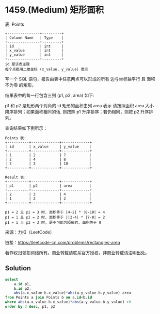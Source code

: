 # 1459.(Medium) 矩形面积

表: Points
```
+---------------+---------+
| Column Name   | Type    |
+---------------+---------+
| id            | int     |
| x_value       | int     |
| y_value       | int     |
+---------------+---------+
id 是该表主键
每个点都用二维坐标 (x_value, y_value) 表示
```

写一个 SQL 语句，报告由表中任意两点可以形成的所有 边与坐标轴平行 且 面积不为零 的矩形。

结果表中的每一行包含三列 (p1, p2, area) 如下:

p1 和 p2 是矩形两个对角的 id
矩形的面积由列 area 表示
请按照面积 area 大小降序排列；如果面积相同的话, 则按照 p1 升序排序；若仍相同，则按 p2 升序排列。

查询结果如下例所示：
```
Points 表:
+----------+-------------+-------------+
| id       | x_value     | y_value     |
+----------+-------------+-------------+
| 1        | 2           | 7           |
| 2        | 4           | 8           |
| 3        | 2           | 10          |
+----------+-------------+-------------+

Result 表:
+----------+-------------+-------------+
| p1       | p2          | area        |
+----------+-------------+-------------+
| 2        | 3           | 4           |
| 1        | 2           | 2           |
+----------+-------------+-------------+

p1 = 2 且 p2 = 3 时, 面积等于 |4-2| * |8-10| = 4
p1 = 1 且 p2 = 2 时, 面积等于 ||2-4| * |7-8| = 2 
p1 = 1 且 p2 = 3 时, 是不可能为矩形的, 面积等于 0
```


来源：力扣（LeetCode）

链接：https://leetcode-cn.com/problems/rectangles-area 

著作权归领扣网络所有。商业转载请联系官方授权，非商业转载请注明出处。



## Solution 



```sql
select 
    a.id p1,
    b.id p2,
    abs(a.x_value-b.x_value)*abs(a.y_value-b.y_value) area
from Points a join Points b on a.id<b.id
where abs(a.x_value-b.x_value)*abs(a.y_value-b.y_value) >0
order by 3 desc, p1, p2 
```
    
